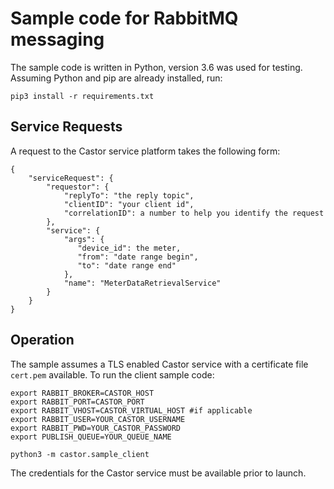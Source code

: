 # Sample code for RabbitMQ messaging

The sample code is written in Python, version 3.6 was used for testing.
Assuming Python and pip are already installed, run:

``` 
pip3 install -r requirements.txt
``` 


## Service Requests

A request to the Castor service platform takes the following form:

``` 
{
    "serviceRequest": {
        "requestor": {
            "replyTo": "the reply topic",
            "clientID": "your client id", 
            "correlationID": a number to help you identify the request
        },
        "service": {
            "args": {
               "device_id": the meter, 
               "from": "date range begin",
               "to": "date range end" 
            },
            "name": "MeterDataRetrievalService"
        }
    }
}

``` 

## Operation

The sample assumes a TLS enabled Castor service with a certificate file `cert.pem` available. To run the client sample code:

``` 
export RABBIT_BROKER=CASTOR_HOST
export RABBIT_PORT=CASTOR_PORT
export RABBIT_VHOST=CASTOR_VIRTUAL_HOST #if applicable
export RABBIT_USER=YOUR_CASTOR_USERNAME
export RABBIT_PWD=YOUR_CASTOR_PASSWORD
export PUBLISH_QUEUE=YOUR_QUEUE_NAME

python3 -m castor.sample_client
``` 

The credentials for the Castor service must be available prior to launch.

